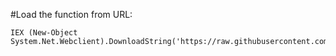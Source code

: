 #Load the function from URL:

    IEX (New-Object System.Net.Webclient).DownloadString('https://raw.githubusercontent.com/DanielRTeixeira/PowerShell/master/AppLocker/AppLockerBypassChecker')
